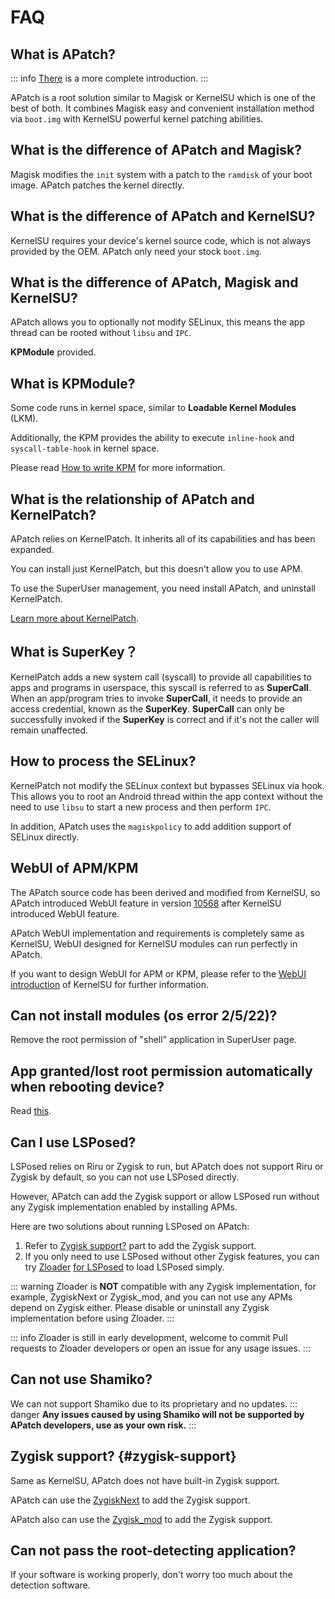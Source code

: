 # FAQ

## What is APatch?

::: info
[There](/what-is-apatch) is a more complete introduction.
:::

APatch is a root solution similar to Magisk or KernelSU which is one of the best of both. It combines Magisk easy and convenient installation method via `boot.img` with KernelSU powerful kernel patching abilities.

## What is the difference of APatch and Magisk?

Magisk modifies the `init` system with a patch to the `ramdisk` of your boot image. APatch patches the kernel directly.

## What is the difference of APatch and KernelSU?

KernelSU requires your device's kernel source code, which is not always provided by the OEM. APatch only need your stock `boot.img`.

## What is the difference of APatch, Magisk and KernelSU?

APatch allows you to optionally not modify SELinux, this means the app thread can be rooted without `libsu` and `IPC`.

**KPModule** provided.

## What is KPModule?

Some code runs in kernel space, similar to **Loadable Kernel Modules** (LKM).

Additionally, the KPM provides the ability to execute `inline-hook` and `syscall-table-hook` in kernel space.

Please read [How to write KPM](https://github.com/bmax121/KernelPatch/blob/main/doc/zh-CN/module.md) for more information.

## What is the relationship of APatch and KernelPatch?

APatch relies on KernelPatch. It inherits all of its capabilities and has been expanded.

You can install just KernelPatch, but this doesn't allow you to use APM.

To use the SuperUser management, you need install APatch, and uninstall KernelPatch.

[Learn more about KernelPatch](https://github.com/bmax121/KernelPatch).

## What is SuperKey？

KernelPatch adds a new system call (syscall) to provide all capabilities to apps and programs in userspace, this syscall is referred to as **SuperCall**. When an app/program tries to invoke **SuperCall**, it needs to provide an access credential, known as the **SuperKey**. **SuperCall** can only be successfully invoked if the **SuperKey** is correct and if it's not the caller will remain unaffected.

## How to process the SELinux?

KernelPatch not modify the SELinux context but bypasses SELinux via hook. This allows you to root an Android thread within the app context without the need to use `libsu` to start a new process and then perform `IPC`.

In addition, APatch uses the `magiskpolicy` to add addition support of SELinux directly. 

## WebUI of APM/KPM

The APatch source code has been derived and modified from KernelSU, so APatch introduced WebUI feature in version [10568](https://github.com/bmax121/APatch/releases/tag/10568) after KernelSU introduced WebUI feature.

APatch WebUI implementation and requirements is completely same as KernelSU, WebUI designed for KernelSU modules can run perfectly in APatch.

If you want to design WebUI for APM or KPM, please refer to the [WebUI introduction](https://kernelsu.org/guide/module-webui.html) of KernelSU for further information.

## Can not install modules (os error 2/5/22)?

Remove the root permission of "shell" application in SuperUser page.

## App granted/lost root permission automatically when rebooting device?

Read [this](https://t.me/APatchChannel/74).

## Can I use LSPosed?

LSPosed relies on Riru or Zygisk to run, but APatch does not support Riru or Zygisk by default, so you can not use LSPosed directly.

However, APatch can add the Zygisk support or allow LSPosed run without any Zygisk implementation enabled by installing APMs.

Here are two solutions about running LSPosed on APatch:

1. Refer to [Zygisk support?](#zygisk-support) part to add the Zygisk support.
2. If you only need to use LSPosed without other Zygisk features, you can try [Zloader](https://github.com/Mufanc/z-loader) [for LSPosed](https://t.me/mufanc_chan/28) to load LSPosed simply.

::: warning
Zloader is **NOT** compatible with any Zygisk implementation, for example, ZygiskNext or Zygisk_mod, and you can not use any APMs depend on Zygisk either. Please disable or uninstall any Zygisk implementation before using Zloader.
:::

::: info
Zloader is still in early development, welcome to commit Pull requests to Zloader developers or open an issue for any usage issues.
:::

## Can not use Shamiko?

We can not support Shamiko due to its proprietary and no updates.
::: danger
**Any issues caused by using Shamiko will not be supported by APatch developers, use as your own risk.**
:::

## Zygisk support? {#zygisk-support}

Same as KernelSU, APatch does not have built-in Zygisk support.

APatch can use the [ZygiskNext](https://github.com/Dr-TSNG/ZygiskNext) to add the Zygisk support.

APatch also can use the [Zygisk_mod](https://github.com/Admirepowered/Zygisk_mod) to add the Zygisk support.

## Can not pass the root-detecting application?

If your software is working properly, don't worry too much about the detection software.
